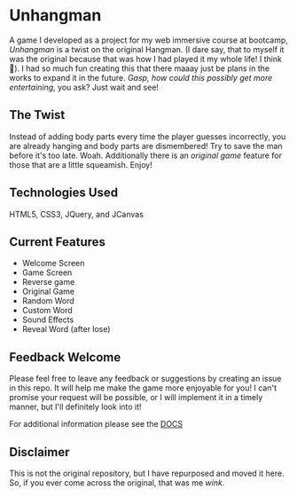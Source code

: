 Unhangman
===============

A game I developed as a project for my web immersive course at bootcamp, *Unhangman* is a twist on the original Hangman. (I dare say, that to myself it was the original because that was how I had played it my whole life! I think 🤔). I had so much fun creating this that there maaay just be plans in the works to expand it in the future. *Gasp, how could this possibly get more entertaining*, you ask? Just wait and see!

The Twist
---------

Instead of adding body parts every time the player guesses incorrectly, you are already hanging and body parts are dismembered! Try to save the man before it's too late. Woah. Additionally there is an *original game* feature for those that are a little squeamish. Enjoy!

Technologies Used
-----------------
HTML5, CSS3, JQuery, and JCanvas

Current Features
----------------
+ Welcome Screen
+ Game Screen
+ Reverse game
+ Original Game
+ Random Word
+ Custom Word
+ Sound Effects
+ Reveal Word (after lose)

Feedback Welcome
----------------
Please feel free to leave any feedback or suggestions by creating an issue in this repo. It will help me make the game more enjoyable for you! I can't promise your request will be possible, or I will implement it in a timely manner, but I'll definitely look into it!

For additional information please see the [DOCS](https://github.com/charmyrosewolf/unhangman/tree/main/Docs)

Disclaimer
----------------
This is not the original repository, but I have repurposed and moved it here. So, if you ever come across the original, that was me *wink*.
